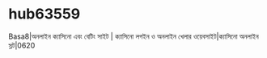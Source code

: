 # hub63559
Basa8|অনলাইন ক্যাসিনো এবং বেটিং সাইট | ক্যাসিনো লগইন ও অনলাইন খেলার ওয়েবসাইট|ক্যাসিনো অনলাইন স্লট|0620
